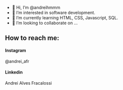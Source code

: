 - 👋 Hi, I’m @andreihmmm
- 👀 I’m interested in software development.
- 🌱 I’m currently learning HTML, CSS, Javascript, SQL.
- 💞️ I’m looking to collaborate on ... <br> 
## How to reach me: <br> 
#### Instagram 
@andrei_afr <br> 
#### Linkedin 
Andrei Alves Fracalossi

<!---
andreihmmm/andreihmmm is a ✨ special ✨ repository because its `README.md` (this file) appears on your GitHub profile.
You can click the Preview link to take a look at your changes.
--->
